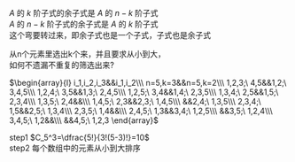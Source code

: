 $A$ 的 $k$ 阶子式的余子式是 $A$ 的 $n-k$ 阶子式  
 $A$ 的 $n-k$ 阶子式的余子式是 $A$ 的 $k$ 阶子式  
这个弯要转过来，即余子式也是一个子式，子式也是余子式  
  
从n个元素里选出k个来，并且要求从小到大，  
如何不遗漏不重复的筛选出来?  
  
 $\begin{array}{l}  
i_1,i_2,i_3&&i_1,i_2\\\  
n=5,k=3&&n=5,k=2\\\  
1,2,3;\ 4,5&&1,2;\ 3,4,5\\\  
1,2,4;\ 3,5&&1,3;\ 2,4,5\\\  
1,2,5;\ 3,4&&1,4;\ 2,3,5\\\  
1,3,4;\ 2,5&&1,5;\ 2,3,4\\\  
1,3,5;\ 2,4&&\\\  
1,4,5;\ 2,3&&2,3;\ 1,4,5\\\  
&&2,4;\ 1,3,5\\\  
2,3,4;\ 1,5&&2,5;\ 1,3,4\\\  
2,3,5;\ 1,4&&\\\  
2,4,5;\ 1,3&&3,4;\ 1,2,5\\\  
&&3,5;\ 1,2,4\\\  
3,4,5;\ 1,2&&\\\  
&&4,5;\ 1,2,3  
\end{array}$  
  
step1  $C_5^3=\dfrac{5!}{3!(5-3)!}=10$  
step2 每个数组中的元素从小到大排序  
